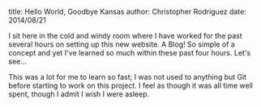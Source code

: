 title: Hello World, Goodbye Kansas
author: Christopher Rodriguez
date: 2014/08/21

I sit here in the cold and windy room
where I have worked for the past several hours
on setting up this new website. A Blog!
So simple of a concept and yet I've learned
so much within these past four hours. Let's see...
<!--
The engine I am using is called [toto][toto].
It uses [Git][git] and lives on [heroku][heroku].
I host pictures on [Amazon S3][aws],
which lets me keep them safely in one place
while making my blog faster than it was.
-->
This was a lot for me to learn so fast;
I was not used to anything but Git
before starting to work on this project.
I feel as though it was all time well spent,
though I admit I wish I were asleep.


[toto]: #
[git]: #
[heroku]: #
[aws]: #
